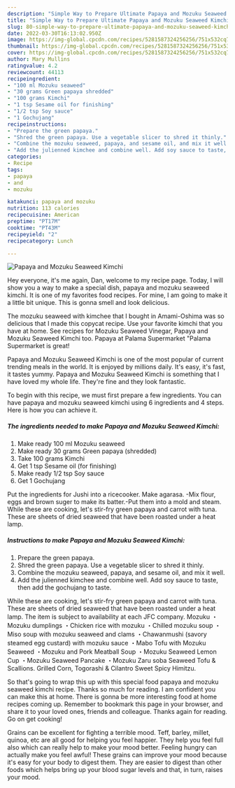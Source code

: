 ```yaml
---
description: "Simple Way to Prepare Ultimate Papaya and Mozuku Seaweed Kimchi"
title: "Simple Way to Prepare Ultimate Papaya and Mozuku Seaweed Kimchi"
slug: 80-simple-way-to-prepare-ultimate-papaya-and-mozuku-seaweed-kimchi
date: 2022-03-30T16:13:02.950Z
image: https://img-global.cpcdn.com/recipes/5281587324256256/751x532cq70/papaya-and-mozuku-seaweed-kimchi-recipe-main-photo.jpg
thumbnail: https://img-global.cpcdn.com/recipes/5281587324256256/751x532cq70/papaya-and-mozuku-seaweed-kimchi-recipe-main-photo.jpg
cover: https://img-global.cpcdn.com/recipes/5281587324256256/751x532cq70/papaya-and-mozuku-seaweed-kimchi-recipe-main-photo.jpg
author: Mary Mullins
ratingvalue: 4.2
reviewcount: 44113
recipeingredient:
- "100 ml Mozuku seaweed"
- "30 grams Green papaya shredded"
- "100 grams Kimchi"
- "1 tsp Sesame oil for finishing"
- "1/2 tsp Soy sauce"
- "1 Gochujang"
recipeinstructions:
- "Prepare the green papaya."
- "Shred the green papaya. Use a vegetable slicer to shred it thinly."
- "Combine the mozuku seaweed, papaya, and sesame oil, and mix it well."
- "Add the julienned kimchee and combine well. Add soy sauce to taste, then add the gochujang to taste."
categories:
- Recipe
tags:
- papaya
- and
- mozuku

katakunci: papaya and mozuku 
nutrition: 113 calories
recipecuisine: American
preptime: "PT17M"
cooktime: "PT43M"
recipeyield: "2"
recipecategory: Lunch

---
```



![Papaya and Mozuku Seaweed Kimchi](https://img-global.cpcdn.com/recipes/5281587324256256/751x532cq70/papaya-and-mozuku-seaweed-kimchi-recipe-main-photo.jpg)

Hey everyone, it's me again, Dan, welcome to my recipe page. Today, I will show you a way to make a special dish, papaya and mozuku seaweed kimchi. It is one of my favorites food recipes. For mine, I am going to make it a little bit unique. This is gonna smell and look delicious.

The mozuku seaweed with kimchee that I bought in Amami-Oshima was so delicious that I made this copycat recipe. Use your favorite kimchi that you have at home. See recipes for Mozuku Seaweed Vinegar, Papaya and Mozuku Seaweed Kimchi too. Papaya at Palama Supermarket &#34;Palama Supermarket is great!

Papaya and Mozuku Seaweed Kimchi is one of the most popular of current trending meals in the world. It is enjoyed by millions daily. It's easy, it's fast, it tastes yummy. Papaya and Mozuku Seaweed Kimchi is something that I have loved my whole life. They're fine and they look fantastic.


To begin with this recipe, we must first prepare a few ingredients. You can have papaya and mozuku seaweed kimchi using 6 ingredients and 4 steps. Here is how you can achieve it.

<!--inarticleads1-->

##### The ingredients needed to make Papaya and Mozuku Seaweed Kimchi:

1. Make ready 100 ml Mozuku seaweed
1. Make ready 30 grams Green papaya (shredded)
1. Take 100 grams Kimchi
1. Get 1 tsp Sesame oil (for finishing)
1. Make ready 1/2 tsp Soy sauce
1. Get 1 Gochujang


Put the ingredients for Jushi into a ricecooker. Make agarasa. -Mix flour, eggs and brown suger to make its batter.-Put them into a mold and steam. While these are cooking, let&#39;s stir-fry green papaya and carrot with tuna. These are sheets of dried seaweed that have been roasted under a heat lamp. 

<!--inarticleads2-->

##### Instructions to make Papaya and Mozuku Seaweed Kimchi:

1. Prepare the green papaya.
1. Shred the green papaya. Use a vegetable slicer to shred it thinly.
1. Combine the mozuku seaweed, papaya, and sesame oil, and mix it well.
1. Add the julienned kimchee and combine well. Add soy sauce to taste, then add the gochujang to taste.


While these are cooking, let&#39;s stir-fry green papaya and carrot with tuna. These are sheets of dried seaweed that have been roasted under a heat lamp. The item is subject to availability at each JFC company. Mozuku ・Mozuku dumplings ・Chicken rice with mozuku ・Chilled mozuku soup ・Miso soup with mozuku seaweed and clams ・Chawanmushi (savory steamed egg custard) with mozuku sauce ・Mabo Tofu with Mozuku Seaweed ・Mozuku and Pork Meatball Soup ・Mozuku Seaweed Lemon Cup ・Mozuku Seaweed Pancake ・Mozuku Zaru soba Seaweed Tofu &amp; Scallions. Grilled Corn, Togorashi &amp; Cilantro Sweet Spicy Himitzu. 

So that's going to wrap this up with this special food papaya and mozuku seaweed kimchi recipe. Thanks so much for reading. I am confident you can make this at home. There is gonna be more interesting food at home recipes coming up. Remember to bookmark this page in your browser, and share it to your loved ones, friends and colleague. Thanks again for reading. Go on get cooking!

Grains can be excellent for fighting a terrible mood. Teff, barley, millet, quinoa, etc are all good for helping you feel happier. They help you feel full also which can really help to make your mood better. Feeling hungry can actually make you feel awful! These grains can improve your mood because it's easy for your body to digest them. They are easier to digest than other foods which helps bring up your blood sugar levels and that, in turn, raises your mood.

